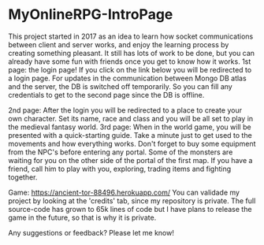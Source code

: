# MyOnlineRPG-IntroPage
This project started in 2017 as an idea to learn how socket communications between client and server works, and enjoy the learning process by creating something pleasant.
It still has lots of work to be done, but you can already have some fun with friends once you get to know how it works.
1st page: the login page! If you click on the link below you will be redirected to a login page. For updates in the communication between Mongo DB atlas and the server, the DB is switched off temporarily. So you can fill any credentials to get to the second page since the DB is offline.

2nd page: After the login you will be redirected to a place to create your own character. Set its name, race and class and you will be all set to play in the medieval fantasy world.
3rd page: When in the world game, you will be presented with a quick-starting guide. Take a minute just to get used to the movements and how everything works.
Don't forget to buy some equipment from the NPC's before entering any portal. Some of the monsters are waiting for you on the other side of the portal of the first map. If you have a friend, call him to play with you, exploring, trading items and fighting together.

Game: https://ancient-tor-88496.herokuapp.com/
You can validade my project by looking at the 'credits' tab, since my repository is private. The full source-code has grown to 65k lines of code but I have plans to release the game in the future, so that is why it is private.

Any suggestions or feedback? Please let me know!
